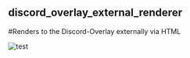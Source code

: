 ## discord_overlay_external_renderer
#Renders to the Discord-Overlay externally via HTML

![test](https://i.gyazo.com/34f71f2832e85564c82997e9c68c1301.png)

